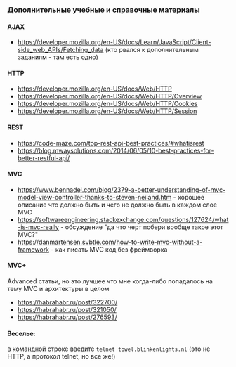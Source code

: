 ### Дополнительные учебные и справочные материалы

#### AJAX
 - https://developer.mozilla.org/en-US/docs/Learn/JavaScript/Client-side_web_APIs/Fetching_data (кто рвался к дополнительным заданиям - там есть одно)

#### HTTP
 - https://developer.mozilla.org/en-US/docs/Web/HTTP
 - https://developer.mozilla.org/en-US/docs/Web/HTTP/Overview
 - https://developer.mozilla.org/en-US/docs/Web/HTTP/Cookies
 - https://developer.mozilla.org/en-US/docs/Web/HTTP/Session

#### REST
 - https://code-maze.com/top-rest-api-best-practices/#whatisrest
 - https://blog.mwaysolutions.com/2014/06/05/10-best-practices-for-better-restful-api/

#### MVC
 - https://www.bennadel.com/blog/2379-a-better-understanding-of-mvc-model-view-controller-thanks-to-steven-neiland.htm - хорошее описание что должно быть и чего не должно быть в каждом слое MVC
 - https://softwareengineering.stackexchange.com/questions/127624/what-is-mvc-really - обсуждение "да что черт побери вообще такое этот MVC?"
 - https://danmartensen.svbtle.com/how-to-write-mvc-without-a-framework - как писать MVC код без фреймворка

#### MVC+
Advanced статьи, но это лучшее что мне когда-либо попадалось на тему MVC и архитектуры в целом
 - https://habrahabr.ru/post/322700/
 - https://habrahabr.ru/post/321050/
 - https://habrahabr.ru/post/276593/

#### Веселье:
в командной строке введите `telnet towel.blinkenlights.nl` (это не HTTP, а протокол telnet, но все же!)

